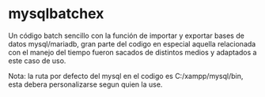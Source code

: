 # mysqlbatchex
Un código batch sencillo con la función de importar y exportar bases de datos mysql/mariadb, gran parte del codigo en especial aquella relacionada con el manejo del tiempo fueron sacados de distintos medios y adaptados a este caso de uso.

Nota: la ruta por defecto del mysql en el codigo es C:/xampp/mysql/bin, esta debera personalizarse segun quien la use.

